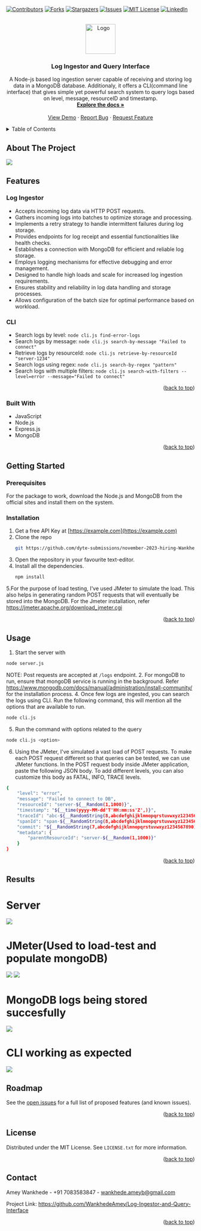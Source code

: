<!-- Improved compatibility of back to top link: See: https://github.com/othneildrew/Best-README-Template/pull/73 -->
<a name="readme-top"></a>
<!--
*** Thanks for checking out the Best-README-Template. If you have a suggestion
*** that would make this better, please fork the repo and create a pull request
*** or simply open an issue with the tag "enhancement".
*** Don't forget to give the project a star!
*** Thanks again! Now go create something AMAZING! :D
-->



<!-- PROJECT SHIELDS -->
<!--
*** I'm using markdown "reference style" links for readability.
*** Reference links are enclosed in brackets [ ] instead of parentheses ( ).
*** See the bottom of this document for the declaration of the reference variables
*** for contributors-url, forks-url, etc. This is an optional, concise syntax you may use.
*** https://www.markdownguide.org/basic-syntax/#reference-style-links
-->
[![Contributors][contributors-shield]][contributors-url]
[![Forks][forks-shield]][forks-url]
[![Stargazers][stars-shield]][stars-url]
[![Issues][issues-shield]][issues-url]
[![MIT License][license-shield]][license-url]
[![LinkedIn][linkedin-shield]][linkedin-url]



<!-- PROJECT LOGO -->
<br />
<div align="center">
  <a href="https://github.com/WankhedeAmey/Log-Ingestor-and-Query-Interface.git">
    <img src="images/logo.png" alt="Logo" width="80" height="80">
  </a>

<h3 align="center">Log Ingestor and Query Interface</h3>

  <p align="center">
    A Node-js based log ingestion server capable of receiving and storing log data in a MongoDB database. Additionaly, it offers a CLI(command line interface) that gives simple yet powerful search system to query logs based on level, message, resourceID and timestamp. 
    <br />
    <a href="https://github.com/WankhedeAmey/Log-Ingestor-and-Query-Interface"><strong>Explore the docs »</strong></a>
    <br />
    <br />
    <a href="https://github.com/WankhedeAmey/Log-Ingestor-and-Query-Interface.git">View Demo</a>
    ·
    <a href="https://github.com/WankhedeAmey/Log-Ingestor-and-Query-Interface/issues">Report Bug</a>
    ·
    <a href="https://github.com/WankhedeAmey/Log-Ingestor-and-Query-Interface/issues">Request Feature</a>
  </p>
</div>



<!-- TABLE OF CONTENTS -->
<details>
  <summary>Table of Contents</summary>
  <ol>
    <li>
      <a href="#about-the-project">About The Project</a>
      <ul>
        <li><a href="#built-with">Built With</a></li>
      </ul>
    </li>
    <li>
      <a href="#getting-started">Getting Started</a>
      <ul>
        <li><a href="#prerequisites">Prerequisites</a></li>
        <li><a href="#installation">Installation</a></li>
      </ul>
    </li>
    <li><a href="#usage">Usage</a></li>
    <li><a href="#roadmap">Roadmap</a></li>
    <li><a href="#contributing">Contributing</a></li>
    <li><a href="#license">License</a></li>
    <li><a href="#contact">Contact</a></li>
    <li><a href="#acknowledgments">Acknowledgments</a></li>
  </ol>
</details>



<!-- ABOUT THE PROJECT -->
## About The Project

<img src="images/ss.png">

## Features 
### Log Ingestor
* Accepts incoming log data via HTTP POST requests. 
* Gathers incoming logs into batches to optimize storage and processing.
* Implements a retry strategy to handle intermittent failures during log storage.
* Provides endpoints for log receipt and essential functionalities like health checks.
* Establishes a connection with MongoDB for efficient and reliable log storage.
* Employs logging mechanisms for effective debugging and error management.
* Designed to handle high loads and scale for increased log ingestion requirements.
* Ensures stability and reliability in log data handling and storage processes.
* Allows configuration of the batch size for optimal performance based on workload.

### CLI 
* Search logs by level: `node cli.js find-error-logs`
* Search logs by message: `node cli.js search-by-message "Failed to connect"`
* Retrieve logs by resourceId: `node cli.js retrieve-by-resourceId "server-1234"`
* Search logs using regex: `node cli.js search-by-regex "pattern"`
* Search logs with multiple filters: `node cli.js search-with-filters --level=error --message="Failed to connect"`




<p align="right">(<a href="#readme-top">back to top</a>)</p>



### Built With

* JavaScript
* Node.js
* Express.js
* MongoDB

<p align="right">(<a href="#readme-top">back to top</a>)</p>



<!-- GETTING STARTED -->
## Getting Started

### Prerequisites

For the package to work, download the Node.js and MongoDB from the official sites and install them on the system.

### Installation

1. Get a free API Key at [https://example.com](https://example.com)
2. Clone the repo
   ```sh
   git https://github.com/dyte-submissions/november-2023-hiring-WankhedeAmey.git
   ```
3. Open the repository in your favourite text-editor. 
4. Install all the dependencies.
   ```sh
   npm install
   ```
5.For the purpose of load testing, I've used JMeter to simulate the load. This also helps in generating random POST requests that will eventually be stored into the MongoDB. 
For the Jmeter installation, refer https://jmeter.apache.org/download_jmeter.cgi


<p align="right">(<a href="#readme-top">back to top</a>)</p>



<!-- USAGE EXAMPLES -->
## Usage

1. Start the server with
```sh
node server.js
```
NOTE: Post requests are accepted at ```/logs``` endpoint.
2. For mongoDB to run, ensure that mongoDB service is running in the background. Refer https://www.mongodb.com/docs/manual/administration/install-community/ for the installation process.
4. Once few logs are ingested, you can search the logs using CLI. Run the following command, this will mention all the options that are available to run.
```sh
node cli.js
```
5. Run the command with options related to the query
```sh
node cli.js <option>
```
6. Using the JMeter, I've simulated a vast load of POST requests. To make each POST request different so that queries can be tested, we can use JMeter functions. In the POST request body inside JMeter application, paste the following JSON body. To add different levels, you can also customize this body as FATAL, INFO, TRACE levels.

```sh
{
	"level": "error",
	"message": "Failed to connect to DB",
    "resourceId": "server-${__Random(1,1000)}",
	"timestamp": "${__time(yyyy-MM-dd'T'HH:mm:ss'Z',)}",
	"traceId": "abc-${__RandomString(8,abcdefghijklmnopqrstuvwxyz1234567890)}",
    "spanId": "span-${__RandomString(8,abcdefghijklmnopqrstuvwxyz1234567890)}",
    "commit": "${__RandomString(7,abcdefghijklmnopqrstuvwxyz1234567890)}",
    "metadata": {
        "parentResourceId": "server-${__Random(1,1000)}"
    }
}
```

<p align="right">(<a href="#readme-top">back to top</a>)</p>

## Results 
# Server 
<img src="images/server_working.png">

# JMeter(Used to load-test and populate mongoDB)
<img src="images/jmeter-config.png">
<img src="images/Jmeter-load-testing.png">

# MongoDB logs being stored succesfully
<img src="images/few-logs.png">

# CLI working as expected
<img src="images/cli-usage.png">


<!-- ROADMAP -->
## Roadmap

See the [open issues](https://github.com/WankhedeAmey/Log-Ingestor-and-Query-Interface/issues) for a full list of proposed features (and known issues).

<p align="right">(<a href="#readme-top">back to top</a>)</p>

<!-- LICENSE -->
## License

Distributed under the MIT License. See `LICENSE.txt` for more information.

<p align="right">(<a href="#readme-top">back to top</a>)</p>



<!-- CONTACT -->
## Contact

Amey Wankhede - +91 7083583847 - wankhede.ameyb@gmail.com

Project Link: https://github.com/WankhedeAmey/Log-Ingestor-and-Query-Interface

<p align="right">(<a href="#readme-top">back to top</a>)</p>


<!-- MARKDOWN LINKS & IMAGES -->
<!-- https://www.markdownguide.org/basic-syntax/#reference-style-links -->
[contributors-shield]: https://img.shields.io/github/contributors/github_username/repo_name.svg?style=for-the-badge
[contributors-url]: https://github.com/WankhedeAmey/Log-Ingestor-and-Query-Interface/tree/main
[forks-shield]: https://img.shields.io/github/forks/github_username/repo_name.svg?style=for-the-badge
[forks-url]: https://github.com/github_username/repo_name/network/members
[stars-shield]: https://img.shields.io/github/stars/github_username/repo_name.svg?style=for-the-badge
[stars-url]: https://github.com/github_username/repo_name/stargazers
[issues-shield]: https://img.shields.io/github/issues/github_username/repo_name.svg?style=for-the-badge
[issues-url]: https://github.com/github_username/repo_name/issues
[license-shield]: https://img.shields.io/github/license/github_username/repo_name.svg?style=for-the-badge
[license-url]: https://github.com/github_username/repo_name/blob/master/LICENSE.txt
[linkedin-shield]: https://img.shields.io/badge/-LinkedIn-black.svg?style=for-the-badge&logo=linkedin&colorB=555
[linkedin-url]: https://linkedin.com/in/amey-wankhede/
[product-screenshot]: images/screenshot.png
[Next.js]: https://img.shields.io/badge/next.js-000000?style=for-the-badge&logo=nextdotjs&logoColor=white
[Next-url]: https://nextjs.org/
[React.js]: https://img.shields.io/badge/React-20232A?style=for-the-badge&logo=react&logoColor=61DAFB
[React-url]: https://reactjs.org/
[Vue.js]: https://img.shields.io/badge/Vue.js-35495E?style=for-the-badge&logo=vuedotjs&logoColor=4FC08D
[Vue-url]: https://vuejs.org/
[Angular.io]: https://img.shields.io/badge/Angular-DD0031?style=for-the-badge&logo=angular&logoColor=white
[Angular-url]: https://angular.io/
[Svelte.dev]: https://img.shields.io/badge/Svelte-4A4A55?style=for-the-badge&logo=svelte&logoColor=FF3E00
[Svelte-url]: https://svelte.dev/
[Laravel.com]: https://img.shields.io/badge/Laravel-FF2D20?style=for-the-badge&logo=laravel&logoColor=white
[Laravel-url]: https://laravel.com
[Bootstrap.com]: https://img.shields.io/badge/Bootstrap-563D7C?style=for-the-badge&logo=bootstrap&logoColor=white
[Bootstrap-url]: https://getbootstrap.com
[JQuery.com]: https://img.shields.io/badge/jQuery-0769AD?style=for-the-badge&logo=jquery&logoColor=white
[JQuery-url]: https://jquery.com 
